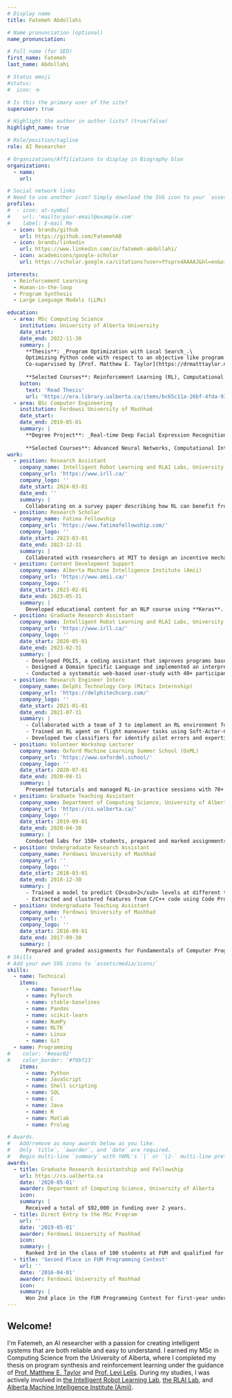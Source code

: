 ```yaml
---
# Display name
title: Fatemeh Abdollahi

# Name pronunciation (optional)
name_pronunciation: 

# Full name (for SEO)
first_name: Fatemeh
last_name: Abdollahi

# Status emoji
#status:
#  icon: ☕️

# Is this the primary user of the site?
superuser: true

# Highlight the author in author lists? (true/false)
highlight_name: true

# Role/position/tagline
role: AI Researcher

# Organizations/Affiliations to display in Biography blox
organizations:
  - name: 
    url: 

# Social network links
# Need to use another icon? Simply download the SVG icon to your `assets/media/icons/` folder.
profiles:
#  - icon: at-symbol
#    url: 'mailto:your-email@example.com'
#    label: E-mail Me
  - icon: brands/github
    url: https://github.com/FatemehAB
  - icon: brands/linkedin
    url: https://www.linkedin.com/in/fatemeh-abdollahi/
  - icon: academicons/google-scholar
    url: https://scholar.google.ca/citations?user=YYsprx4AAAAJ&hl=en&oi=ao

interests:
  - Reinforcement Learning
  - Human-in-the-loop
  - Program Synthesis
  - Large Language Models (LLMs)

education:
  - area: MSc Computing Science
    institution: University of Alberta University
    date_start: 
    date_end: 2022-11-30
    summary: |
      **Thesis**: _Program Optimization with Local Search_.\
      Optimizing Python code with respect to an objective like program behavior, time, and memory usage.
      Co-supervised by [Prof. Matthew E. Taylor](https://drmatttaylor.net/) and [Prof. Levi Lelis](https://webdocs.cs.ualberta.ca/~santanad/).
      
      **Selected Courses**: Reinforcement Learning (RL), Computational Linguistics
    button:
      text: 'Read Thesis'
      url: 'https://era.library.ualberta.ca/items/bc65c11a-26bf-4fda-9381-526ca5e3dc9b'
  - area: BSc Computer Engineering
    institution: Ferdowsi University of Mashhad
    date_start: 
    date_end: 2019-05-01
    summary: |
      **Degree Project**: _Real-time Deep Facial Expression Recognition on Raspberry Pi_.
      
      **Selected Courses**: Advanced Neural Networks, Computational Intelligence, Foundations of Computer Vision, Artificial Intelligence, Data Structure and Algorithm, Foundations of Data Mining.
work:
  - position: Research Assistant
    company_name: Intelligent Robot Learning and RLAI Labs, University of Alberta
    company_url: 'https://www.irll.ca/'
    company_logo: ''
    date_start: 2024-03-01
    date_end: ''
    summary: |
      Collaborating on a survey paper describing how RL can benefit from Foundation models.
  - position: Research Scholar
    company_name: Fatima Fellowship
    company_url: 'https://www.fatimafellowship.com/'
    company_logo: ''
    date_start: 2023-03-01
    date_end: 2023-12-31
    summary: |
      Collaborated with researchers at MIT to design an incentive mechanism for optimizing residential energy consumption using RL.
  - position: Content Development Support
    company_name: Alberta Machine Intelligence Institute (Amii)
    company_url: 'https://www.amii.ca/'
    company_logo: ''
    date_start: 2023-02-01
    date_end: 2023-05-31
    summary: |
      Developed educational content for an NLP course using **Keras**.
  - position: Graduate Research Assistant
    company_name: Intelligent Robot Learning and RLAI Labs, University of Alberta
    company_url: 'https://www.irll.ca/'
    company_logo: ''
    date_start: 2020-05-01
    date_end: 2023-02-31
    summary: |
      - Developed POLIS, a coding assistant that improves programs based on desired output or behaviour of the program using bottom-up program synthesis.
      - Designed a Domain Specific Language and implemented an interpreter based on Python interpreter.
      - Conducted a systematic web-based user-study with 40+ participants.
  - position: Research Engineer Intern
    company_name: Delphi Technology Corp (Mitacs Internship)
    company_url: 'https://delphitechcorp.com/'
    company_logo: ''
    date_start: 2021-01-01
    date_end: 2021-07-31
    summary: |
      - Collaborated with a team of 3 to implement an RL environment for flight maneuvers in the X-Plane simulator using **Python** and **OpenAI Gym**.
      - Trained an RL agent on flight maneuver tasks using Soft-Actor-Critic implemented in **PyTorch**.
      - Developed two classifiers for identify pilot errors and expertise levels achieving 80% accuracy rate.
  - position: Volunteer Workshop Lecturer
    company_name: Oxford Machine Learning Summer School (OxML)
    company_url: 'https://www.oxfordml.school/'
    company_logo: ''
    date_start: 2020-07-01
    date_end: 2020-08-31
    summary: |
      Presented tutorials and managed RL-in-practice sessions with 70+ attendees.
  - position: Graduate Teaching Assistant
    company_name: Department of Computing Science, University of Alberta
    company_url: 'https://cs.ualberta.ca/'
    company_logo: ''
    date_start: 2019-09-01
    date_end: 2020-04-30
    summary: |
      Conducted labs for 150+ students, prepared and marked assignments for CMPUT 174 and CMPUT 201 courses (introduction to C and Python languages)
  - position: Undergraduate Research Assistant
    company_name: Ferdowsi University of Mashhad
    company_url: ''
    company_logo: ''
    date_start: 2018-03-01
    date_end: 2018-12-30
    summary: |
      - Trained a model to predict CO<sub>2</sub> levels at different times of day using time-series data, and visualized the estimated values by an interactive heatmap.
      - Extracted and clustered features from C/C++ code using Code Prover enabling error detection prior to compilation.
  - position: Undergraduate Teaching Assistant
    company_name: Ferdowsi University of Mashhad
    company_url: ''
    company_logo: ''
    date_start: 2016-09-01
    date_end: 2017-09-30
    summary: |
      Prepared and graded assignments for Fundamentals of Computer Programming (C/C++) and Advanced Programming (Java).
# Skills
# Add your own SVG icons to `assets/media/icons/`
skills:
  - name: Technical
    items:
      - name: Tensorflow
      - name: PyTorch
      - name: stable-baselines
      - name: Pandas
      - name: scikit-learn
      - name: NumPy
      - name: NLTK
      - name: Linux
      - name: Git
  - name: Programming
#    color: '#eeac02'
#    color_border: '#f0bf23'
    items:
      - name: Python
      - name: JavaScript
      - name: Shell scripting
      - name: SQL
      - name: C
      - name: Java
      - name: R
      - name: Matlab
      - name: Prolog

# Awards.
#   Add/remove as many awards below as you like.
#   Only `title`, `awarder`, and `date` are required.
#   Begin multi-line `summary` with YAML's `|` or `|2-` multi-line prefix and indent 2 spaces below.
awards:
  - title: Graduate Research Assistantship and Fellowship
    url: https://cs.ualberta.ca
    date: '2020-05-01'
    awarder: Department of Computing Science, University of Alberta
    icon: 
    summary: |
      Received a total of $92,000 in funding over 2 years.
  - title: Direct Entry to the MSc Program
    url: ''
    date: '2019-05-01'
    awarder: Ferdowsi University of Mashhad
    icon: 
    summary: |
      Ranked 3rd in the class of 100 students at FUM and qualified for direct entry to the MSc program.
  - title: 'Second Place in FUM Programming Contest'
    url: ''
    date: '2016-04-01'
    awarder: Ferdowsi University of Mashhad
    icon: 
    summary: |
      Won 2nd place in the FUM Programming Contest for first-year undergraduate students.
---
```


## Welcome!

I'm Fatemeh, an AI researcher with a passion for creating intelligent systems that are both reliable and easy to understand.
I earned my MSc in Computing Science from the University of Alberta, where I completed my thesis on program synthesis and reinforcement learning under the guidance of [Prof. Matthew E. Taylor](https://drmatttaylor.net/) and [Prof. Levi Lelis](https://webdocs.cs.ualberta.ca/~santanad/).
During my studies, I was actively involved in [the Intelligent Robot Learning Lab](https://irll.ca), [the RLAI Lab](http://rlai.ualberta.ca/), and [Alberta Machine Intelligence Institute (Amii)](https://www.amii.ca/).

